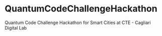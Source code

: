 # QuantumCodeChallengeHackathon
Quantum Code Challenge Hackathon for Smart Cities at CTE - Cagliari Digital Lab
